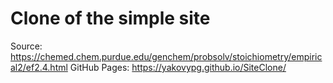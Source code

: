 # Clone of the simple site
Source: https://chemed.chem.purdue.edu/genchem/probsolv/stoichiometry/empirical2/ef2.4.html
GitHub Pages: https://yakovypg.github.io/SiteClone/